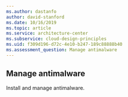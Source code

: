 ```yaml
---
ms.author: dastanfo
author: david-stanford
ms.date: 10/16/2019
ms.topic: article
ms.service: architecture-center
ms.subservice: cloud-design-principles
ms.uid: f309d196-d72c-4e10-b247-189c88888b40
ms.assessment_question: Manage antimalware
---
```

## Manage antimalware

Install and manage antimalware.
